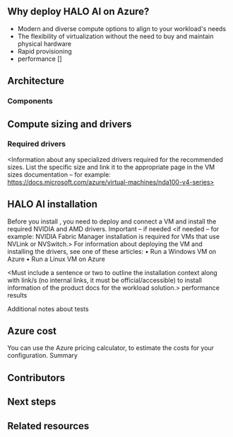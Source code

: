 ## Why deploy HALO AI on Azure?
- Modern and diverse compute options to align to your workload's needs
- The flexibility of virtualization without the need to buy and maintain physical hardware
- Rapid provisioning
- performance []

## Architecture

### Components

## Compute sizing and drivers

### Required drivers
<Information about any specialized drivers required for the recommended sizes. List the specific size and link it to the appropriate page in the VM sizes documentation – for example: https://docs.microsoft.com/azure/virtual-machines/nda100-v4-series>

## HALO AI installation
Before you install <Workload>, you need to deploy and connect a VM and install the required NVIDIA and AMD drivers.
 Important – if needed
<if needed – for example: NVIDIA Fabric Manager installation is required for VMs that use NVLink or NVSwitch.>
For information about deploying the VM and installing the drivers, see one of these articles:
•	Run a Windows VM on Azure
•	Run a Linux VM on Azure

<Must include a sentence or two to outline the installation context along with link/s (no internal links, it must be official/accessible) to install information of the product docs for the workload solution.>
<Should not list any ordered steps of installation.> 
<Workload> performance results
<Give a short intro to how performance was tested>
<Results for X>
<Results for Y etc>

Additional notes about tests
<Include any additional notes about the testing process used.>

## Azure cost
<Description of the costs that might be associated with running this workload in Azure. Make sure to have a link to the Azure pricing calculator.>
You can use the Azure pricing calculator, to estimate the costs for your configuration.
<Show the pricing calculation or a direct link to this specific workload with the configuration(s) used.>
Summary
<One or two sentences or bullet points reinforcing why Azure is the right platform for this workload>

## Contributors

## Next steps

## Related resources 
